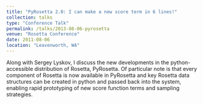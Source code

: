 ```yaml
---
title: "PyRosetta 2.0: I can make a new score term in 6 lines!"
collection: talks
type: "Conference Talk"
permalink: /talks/2013-08-06-pyrosetta
venue: "Rosetta Conference"
date: 2011-08-06
location: "Leavenworth, WA"
---
```


Along with Sergey Lyskov, I discuss the new developments in the python-accessible distribution of Rosetta, PyRosetta. Of particular note is that every component of Rosetta is now available in PyRosetta and key Rosetta data structures can be created in python and passed back into the system, enabling rapid prototyping of new score function terms and sampling strategies.